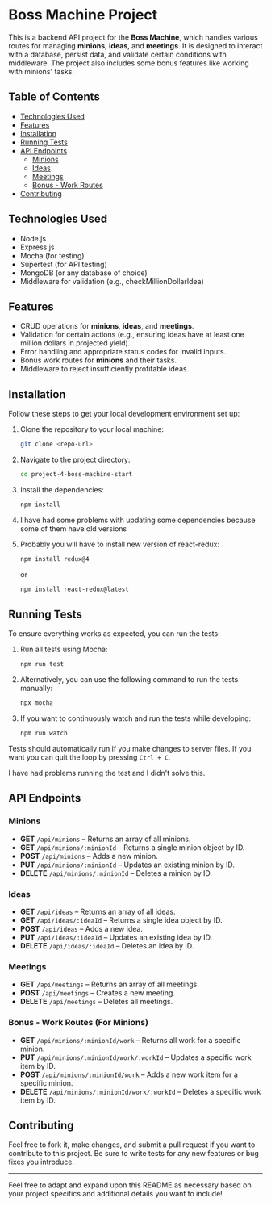 # Boss Machine Project

This is a backend API project for the **Boss Machine**, which handles various routes for managing **minions**, **ideas**, and **meetings**. It is designed to interact with a database, persist data, and validate certain conditions with middleware. The project also includes some bonus features like working with minions' tasks.

## Table of Contents
- [Technologies Used](#technologies-used)
- [Features](#features)
- [Installation](#installation)
- [Running Tests](#running-tests)
- [API Endpoints](#api-endpoints)
  - [Minions](#minions)
  - [Ideas](#ideas)
  - [Meetings](#meetings)
  - [Bonus - Work Routes](#bonus-work-routes)
- [Contributing](#contributing)

## Technologies Used
- Node.js
- Express.js
- Mocha (for testing)
- Supertest (for API testing)
- MongoDB (or any database of choice)
- Middleware for validation (e.g., checkMillionDollarIdea)
  
## Features
- CRUD operations for **minions**, **ideas**, and **meetings**.
- Validation for certain actions (e.g., ensuring ideas have at least one million dollars in projected yield).
- Error handling and appropriate status codes for invalid inputs.
- Bonus work routes for **minions** and their tasks.
- Middleware to reject insufficiently profitable ideas.

## Installation

Follow these steps to get your local development environment set up:

1. Clone the repository to your local machine:

    ```bash
    git clone <repo-url>
    ```

2. Navigate to the project directory:

    ```bash
    cd project-4-boss-machine-start
    ```

3. Install the dependencies:

    ```bash
    npm install
    ```
4. I have had some problems with updating some dependencies because some of them have old versions

5. Probably you will have to install new version of react-redux:

    ``` bash
    npm install redux@4
    ```

    or

   ``` bash
   npm install react-redux@latest
   ```
   
## Running Tests

To ensure everything works as expected, you can run the tests:

1. Run all tests using Mocha:

    ```bash
    npm run test
    ```

2. Alternatively, you can use the following command to run the tests manually:

    ```bash
    npx mocha
    ```

3. If you want to continuously watch and run the tests while developing:

    ```bash
    npm run watch
    ```

Tests should automatically run if you make changes to server files. If you want you can quit the loop by pressing `Ctrl + C`.

I have had problems running the test and I didn't solve this.

## API Endpoints

### Minions
- **GET** `/api/minions` – Returns an array of all minions.
- **GET** `/api/minions/:minionId` – Returns a single minion object by ID.
- **POST** `/api/minions` – Adds a new minion.
- **PUT** `/api/minions/:minionId` – Updates an existing minion by ID.
- **DELETE** `/api/minions/:minionId` – Deletes a minion by ID.

### Ideas
- **GET** `/api/ideas` – Returns an array of all ideas.
- **GET** `/api/ideas/:ideaId` – Returns a single idea object by ID.
- **POST** `/api/ideas` – Adds a new idea.
- **PUT** `/api/ideas/:ideaId` – Updates an existing idea by ID.
- **DELETE** `/api/ideas/:ideaId` – Deletes an idea by ID.

### Meetings
- **GET** `/api/meetings` – Returns an array of all meetings.
- **POST** `/api/meetings` – Creates a new meeting.
- **DELETE** `/api/meetings` – Deletes all meetings.

### Bonus - Work Routes (For Minions)
- **GET** `/api/minions/:minionId/work` – Returns all work for a specific minion.
- **PUT** `/api/minions/:minionId/work/:workId` – Updates a specific work item by ID.
- **POST** `/api/minions/:minionId/work` – Adds a new work item for a specific minion.
- **DELETE** `/api/minions/:minionId/work/:workId` – Deletes a specific work item by ID.

## Contributing

Feel free to fork it, make changes, and submit a pull request if you want to contribute to this project. Be sure to write tests for any new features or bug fixes you introduce.


---

Feel free to adapt and expand upon this README as necessary based on your project specifics and additional details you want to include!

